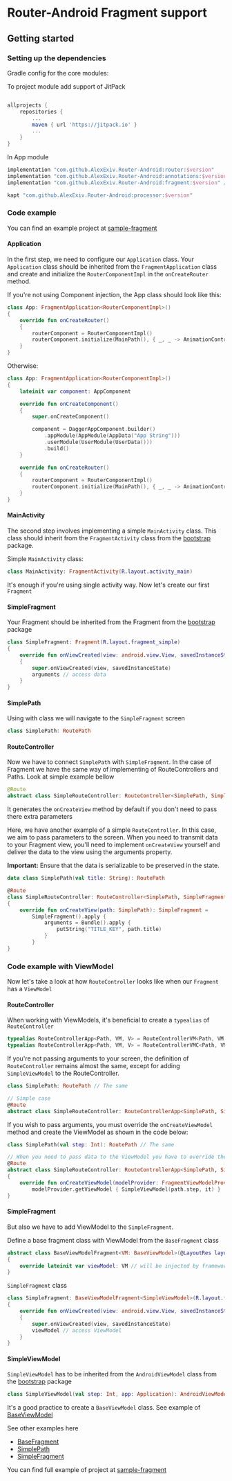# Router-Android Fragment support

## Getting started

### Setting up the dependencies

Gradle config for the core modules:

To project module add support of JitPack

```groovy

allprojects {
    repositories {
        ...
        maven { url 'https://jitpack.io' }
        ...
    }
}
```

In App module

```groovy
implementation "com.github.AlexExiv.Router-Android:router:$version"
implementation "com.github.AlexExiv.Router-Android:annotations:$version"
implementation "com.github.AlexExiv.Router-Android:fragment:$version" // add support of fragments

kapt "com.github.AlexExiv.Router-Android:processor:$version"
```

### Code example

You can find an example project at [sample-fragment](../sample-fragment)

#### Application

In the first step, we need to configure our `Application` class.
Your `Application` class should be inherited from the `FragmentApplication` class and create and initialize the `RouterComponentImpl` in the `onCreateRouter` method.

If you're not using Component injection, the App class should look like this:

```kotlin
class App: FragmentApplication<RouterComponentImpl>()
{
    override fun onCreateRouter()
    {
        routerComponent = RouterComponentImpl()
        routerComponent.initialize(MainPath(), { _, _ -> AnimationControllerDefault() })
    }
}
```

Otherwise:

```kotlin
class App: FragmentApplication<RouterComponentImpl>()
{
    lateinit var component: AppComponent

    override fun onCreateComponent()
    {
        super.onCreateComponent()

        component = DaggerAppComponent.builder()
            .appModule(AppModule(AppData("App String")))
            .userModule(UserModule(UserData()))
            .build()
    }

    override fun onCreateRouter()
    {
        routerComponent = RouterComponentImpl()
        routerComponent.initialize(MainPath(), { _, _ -> AnimationControllerDefault() }, component)
    }
}
```

#### MainActivity

The second step involves implementing a simple `MainActivity` class. This class should inherit from the `FragmentActivity` 
class from the [bootstrap](src/main/java/com/speakerboxlite/router/fragment/bootstrap/FragmentActivity.kt) package.

Simple `MainActivity` class:

```kotlin
class MainActivity: FragmentActivity(R.layout.activity_main)
```

It's enough if you're using single activity way. Now let's create our first `Fragment`

#### SimpleFragment

Your Fragment should be inherited from the Fragment from the [bootstrap](src/main/java/com/speakerboxlite/router/fragment/bootstrap/Fragment.kt) package

```kotlin
class SimpleFragment: Fragment(R.layout.fragment_simple)
{
    override fun onViewCreated(view: android.view.View, savedInstanceState: Bundle?)
    {
        super.onViewCreated(view, savedInstanceState)
        arguments // access data
    }
}
```

#### SimplePath

Using with class we will navigate to the `SimpleFragment` screen

```kotlin
class SimplePath: RoutePath
```

#### RouteController

Now we have to connect `SimplePath` with `SimpleFragment`.
In the case of Fragment we have the same way of implementing of RouteControllers and Paths. Look at simple example bellow

```kotlin
@Route
abstract class SimpleRouteController: RouteController<SimplePath, SimpleFragment>()
```

It generates the `onCreateView` method by default if you don't need to pass there extra parameters

Here, we have another example of a simple `RouteController`. In this case, we aim to pass parameters to the screen.
When you need to transmit data to your Fragment view, you'll need to implement `onCreateView` yourself and deliver the data to the view using the arguments property.

**Important:** Ensure that the data is serializable to be preserved in the state.

```kotlin
data class SimplePath(val title: String): RoutePath

@Route
class SimpleRouteController: RouteController<SimplePath, SimpleFragment>()
{
    override fun onCreateView(path: SimplePath): SimpleFragment =
        SimpleFragment().apply {
            arguments = Bundle().apply {
                putString("TITLE_KEY", path.title)
            }
        }
}
```

### Code example with ViewModel

Now let's take a look at how `RouteController` looks like when our `Fragment` has a `ViewModel`

#### RouteController

When working with ViewModels, it's beneficial to create a `typealias` of `RouteController`

```kotlin
typealias RouteControllerApp<Path, VM, V> = RouteControllerVM<Path, VM, FragmentViewModelProvider, V> // if you don't use Component fo injection
typealias RouteControllerApp<Path, VM, V> = RouteControllerVMC<Path, VM, FragmentViewModelProvider, V, AppComponent> // otherwise
```

If you're not passing arguments to your screen, the definition of `RouteController` remains almost 
the same, except for adding `SimpleViewModel` to the RouteController.

```kotlin
class SimplePath: RoutePath // The same

// Simple case
@Route
abstract class SimpleRouteController: RouteControllerApp<SimplePath, SimpleViewModel, SimpleFragment>()
```

If you wish to pass arguments, you must override the `onCreateViewModel` method and create the ViewModel as shown in the code below:

```kotlin
class SimplePath(val step: Int): RoutePath // The same

// When you need to pass data to the ViewModel you have to override the onCreateViewModel method
@Route
abstract class SimpleRouteController: RouteControllerApp<SimplePath, SimpleViewModel, SimpleFragment>()
{
    override fun onCreateViewModel(modelProvider: FragmentViewModelProvider, path: SimplePath): SimpleViewModel =
        modelProvider.getViewModel { SimpleViewModel(path.step, it) }
}
```

#### SimpleFragment

But also we have to add ViewModel to the `SimpleFragment`. 

Define a base fragment class with ViewModel from the `BaseFragment` class

```kotlin
abstract class BaseViewModelFragment<VM: BaseViewModel>(@LayoutRes layoutId: Int): BaseFragment(layoutId), ViewFragmentVM<VM>
{
    override lateinit var viewModel: VM // will be injected by framework
}
```

`SimpleFragment` class

```kotlin
class SimpleFragment: BaseViewModelFragment<SimpleViewModel>(R.layout.fragment_simple)
{
    override fun onViewCreated(view: android.view.View, savedInstanceState: Bundle?)
    {
        super.onViewCreated(view, savedInstanceState)
        viewModel // access ViewModel
    }
}
```

#### SimpleViewModel

`SimpleViewModel` has to be inherited from the `AndroidViewModel` class from the [bootstrap](src/main/java/com/speakerboxlite/router/fragment/bootstrap/AndroidViewModel.kt) package

```kotlin
class SimpleViewModel(val step: Int, app: Application): AndroidViewModel(app)
```

It's a good practice to create a `BaseViewModel` class.
See example of [BaseViewModel](../sample-fragment/src/main/java/com/speakerboxlite/router/sample/base/BaseViewModel.kt)

See other examples here
* [BaseFragment](../sample-fragment/src/main/java/com/speakerboxlite/router/sample/base/BaseFragment.kt)
* [SimplePath](../sample-fragment/src/main/java/com/speakerboxlite/router/sample/simple/SimplePath.kt)
* [SimpleFragment](../sample-fragment/src/main/java/com/speakerboxlite/router/sample/simple/SimpleFragment.kt)

You can find full example of project at [sample-fragment](../sample-fragment)
